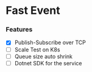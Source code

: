 # Fast Event

### Features

- [X] Publish-Subscribe over TCP
- [ ] Scale Test on K8s
- [ ] Queue size auto shrink
- [ ] Dotnet SDK for the service